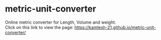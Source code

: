 # metric-unit-converter
Online metric converter for Length, Volume and weight.</br>
Click on this link to view the page: https://kamlesh-21.github.io/metric-unit-converter/
